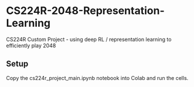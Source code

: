 # CS224R-2048-Representation-Learning
CS224R Custom Project - using deep RL / representation learning to efficiently play 2048

## Setup
Copy the cs224r_project_main.ipynb notebook into Colab and run the cells.
